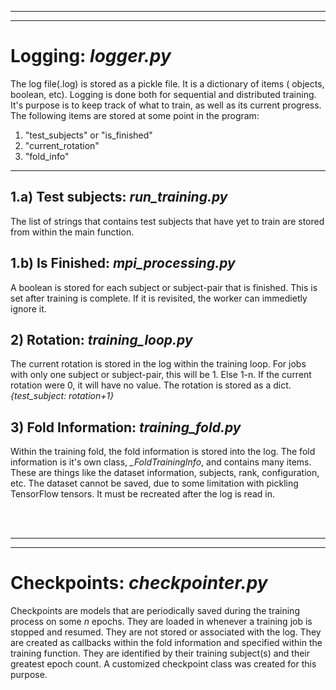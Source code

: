 <hr> <hr>

# <b>Logging</b>: <i>logger.py</i>
<p>
    The log file(.log) is stored as a pickle file. It is a dictionary of items ( objects, boolean, etc). Logging is done both for sequential and distributed training. It's purpose is to keep track of what to train, as well as its current progress. The following items are stored at some point in the program:
</p>

1) "test_subjects" or "is_finished"
2) "current_rotation"
3) "fold_info"

<hr>

## <b>1.a) Test subjects</b>: <i>run_training.py</i>
The list of strings that contains test subjects that have yet to train are stored from within the main function. 

## <b>1.b) Is Finished</b>: <i>mpi_processing.py</i>
A boolean is stored for each subject or subject-pair that is finished. This is set after training is complete. If it is revisited, the worker can immedietly ignore it.

## <b>2) Rotation</b>: <i>training_loop.py</i>
The current rotation is stored in the log within the training loop. For jobs with only one subject or subject-pair, this will be 1. Else 1-n. If the current rotation were 0, it will have no value. The rotation is stored as a dict. <i>{test_subject: rotation+1}</i>

## <b>3) Fold Information</b>: <i>training_fold.py</i>
Within the training fold, the fold information is stored into the log. The fold information is it's own class, <i>_FoldTrainingInfo</i>, and contains many items. These are things like the dataset information, subjects, rank, configuration, etc. The dataset cannot be saved, due to some limitation with pickling TensorFlow tensors. It must be recreated after the log is read in.

<br> <br> <hr> <hr>

# <b>Checkpoints</b>: <i>checkpointer.py</i>
<p> 
Checkpoints are models that are periodically saved during the training process on some <i>n</i> epochs. They are loaded in whenever a training job is stopped and resumed. They are not stored or associated with the log. They are created as callbacks within the fold information and specified within the training function. They are identified by their training subject(s) and their greatest epoch count. A customized checkpoint class was created for this purpose.
</p>
